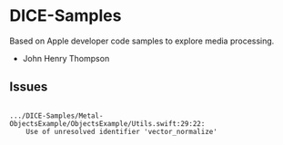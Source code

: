 # DICE-Samples

Based on Apple developer code samples to explore media processing.

- John Henry Thompson


## Issues

```

.../DICE-Samples/Metal-ObjectsExample/ObjectsExample/Utils.swift:29:22: 
	Use of unresolved identifier 'vector_normalize'


```
